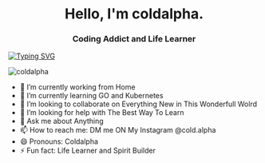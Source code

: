 <h1 align="center"> Hello, I'm coldalpha.</h1>
<h3 align="center"> Coding Addict and Life Learner </h3>

[![Typing SVG](https://readme-typing-svg.demolab.com?font=Fira+Code&pause=1000&color=008503&width=435&lines=Hello+there+%F0%9F%91%8B;coldalpha+Here+%F0%9F%91%8B)](https://git.io/typing-svg)

<p align="left"> <img src="https://komarev.com/ghpvc/?username=coldalpha&label=Profile%20views&color=0e75b6&style=flat" alt="coldalpha" /> </p>

- 🔭 I’m currently working from Home
- 🌱 I’m currently learning GO and Kubernetes
- 👯 I’m looking to collaborate on Everything New in This Wonderfull Wolrd
- 🤔 I’m looking for help with The Best Way To Learn 
- 💬 Ask me about Anything
- 📫 How to reach me: DM me ON My Instagram @cold.alpha
- 😄 Pronouns: Coldalpha
- ⚡ Fun fact: Life Learner and Spirit Builder
